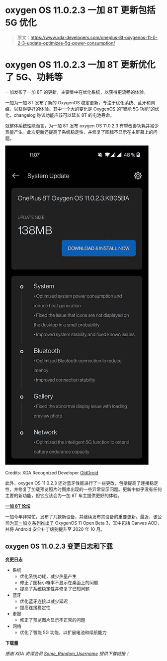 # oxygen OS 11.0.2.3 一加 8T 更新包括 5G 优化

> 原文：<https://www.xda-developers.com/oneplus-8t-oxygenos-11-0-2-3-update-optimizes-5g-power-consumption/>

# oxygen OS 11.0.2.3 一加 8T 更新优化了 5G、功耗等

一加发布了一加 8T 的更新，主要集中在优化系统，以获得更流畅的体验。

一加为一加 8T 发布了新的 OxygenOS 稳定更新，专注于优化系统、蓝牙和网络，以获得更好的体验。其中一个大的变化是 OxygenOS 的“智能 5G 功能”的优化，changelog 称该功能应该可以延长 8T 的电池寿命。

就整体系统性能而言，为一加 8T 发布 oxygen OS 11.0.2.3 有望改善功耗并减少热量产生。此次更新还提高了系统稳定性，并修复了图标不显示在主屏幕上的问题。

 <picture>![OxygenOS 11.0.2.3](img/42c256352bb7d1e45195d80a03fb92ea.png)</picture> 

Credits: XDA Recognized Developer [OldDroid](https://forum.xda-developers.com/member.php?u=4960686)

此外，oxygen OS 11.0.2.3 还对蓝牙性能进行了一些更改，包括提高了连接稳定性，并修复了加载预览照片时图库出现的一些异常显示问题。更新中似乎没有任何主要的新功能，但它应该会为一加 8T 车主提供更好的体验。

**[一加 8T 论坛](https://forum.xda-developers.com/oneplus-8t)**

一加今年非常忙，发布了几款新设备，并继续发布其设备的重要更新。最近，该公司[为其一加 8 系列推出了](https://www.xda-developers.com/oneplus-8-series-oxygenos-11-open-beta-3-canvas-aod/) OxygenOS 11 Open Beta 3，其中包括 Canvas AOD，并将 Android 安全补丁级别提升至 2020 年 10 月。

## oxygen OS 11.0.2.3 变更日志和下载

**变更日志**

*   系统
    *   优化系统功耗，减少热量产生
    *   修正了图标小概率不显示在桌面上的问题
    *   提高了系统稳定性并修复了已知问题
*   蓝牙
    *   优化蓝牙连接以减少延迟
    *   提高连接稳定性
*   走廊
    *   修正了预览图片显示不正常的问题
*   网络
    *   优化了智能 5G 功能，以扩展电池和续航能力

**下载量**

*感谢 XDA 资深会员 [Some_Random_Username](https://forum.xda-developers.com/member.php?u=8234677) 提供下载链接！*